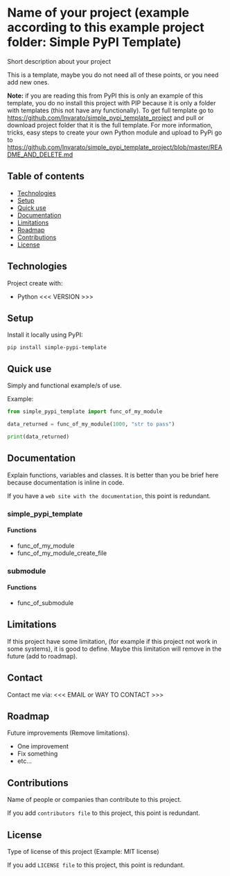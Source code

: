 # Name of your project (example according to this example project folder: Simple PyPI Template)
Short description about your project

This is a template, maybe you do not need all of these points, or you need add new ones.

**Note:** if you are reading this from PyPI this is only an example of this template, you do no install this project with 
PIP because it is only a folder with templates (this not have any functionally). To get full template go to 
https://github.com/Invarato/simple_pypi_template_project and pull or download project folder that it is the 
full template. For more information, tricks, easy steps to create your own Python module and upload to PyPi go to 
https://github.com/Invarato/simple_pypi_template_project/blob/master/README_AND_DELETE.md


## Table of contents
 * [Technologies](#technologies)
 * [Setup](#setup)
 * [Quick use](#quick-use)
 * [Documentation](#documentation)
 * [Limitations](#limitations)
 * [Roadmap](#roadmap)
 * [Contributions](#contributions)
 * [License](#license)


## Technologies
Project create with:
 * Python <<< VERSION >>>


## Setup
Install it locally using PyPI:
```
pip install simple-pypi-template
```

## Quick use
Simply and functional example/s of use.

Example:
```python
from simple_pypi_template import func_of_my_module

data_returned = func_of_my_module(1000, "str to pass")

print(data_returned)
```

## Documentation
Explain functions, variables and classes. It is better than you be brief here because documentation is inline in code.

If you have a `web site with the documentation`, this point is redundant.

### simple_pypi_template
#### Functions
 * func_of_my_module
 * func_of_my_module_create_file

### submodule
#### Functions
 * func_of_submodule


## Limitations
If this project have some limitation, (for example if this project not work in some systems), it is good to define.
Maybe this limitation will remove in the future (add to roadmap).



## Contact
Contact me via: <<< EMAIL or WAY TO CONTACT >>>



## Roadmap
Future improvements (Remove limitations).
 * One improvement
 * Fix something
 * etc...


## Contributions
Name of people or companies than contribute to this project.

If you add `contributors file` to this project, this point is redundant.


## License
Type of license of this project (Example: MIT license)

If you add `LICENSE file` to this project, this point is redundant.
